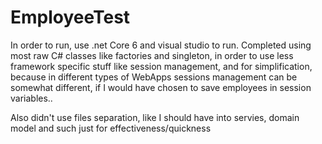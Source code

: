 # EmployeeTest
In order to run, use .net Core 6 and visual studio to run.
Completed using most raw C# classes like factories and singleton, in order to use less framework specific stuff like session management, and for simplification,  because in different types of WebApps sessions management can be somewhat different, if I would have chosen to save employees in session variables..

Also didn't use files separation, like I should have into servies, domain model and such just for effectiveness/quickness
